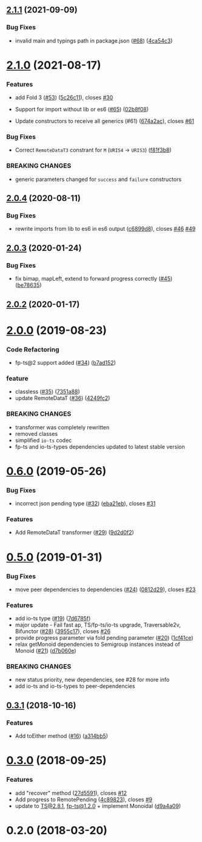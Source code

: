 ## [2.1.1](https://github.com/devexperts/remote-data-ts/compare/v2.0.4...v2.1.1) (2021-09-09)


### Bug Fixes

* invalid main and typings path in package.json ([#68](https://github.com/devexperts/remote-data-ts/issues/68)) ([4ca54c3](https://github.com/devexperts/remote-data-ts/commit/4ca54c3c20bb5f0a795f6aac5b0f1d38afc47b69))

# [2.1.0](https://github.com/devexperts/remote-data-ts/compare/v2.0.4...v2.1.0) (2021-08-17)


### Features

* add Fold 3 ([#53](https://github.com/devexperts/remote-data-ts/issues/53)) ([5c26c11](https://github.com/devexperts/remote-data-ts/commit/5c26c110456e9431db1f34c8440b7ddc58013333)), closes [#30](https://github.com/devexperts/remote-data-ts/issues/30)
* Support for import without lib or es6 ([#65](https://github.com/devexperts/remote-data-ts/issues/65)) ([02b8f08](https://github.com/devexperts/remote-data-ts/commit/02b8f0891b0dcc2fafd42354e8755d51e55f9368))


* Update constructors to receive all generics (#61) ([674a2ac](https://github.com/devexperts/remote-data-ts/commit/674a2ac3f5f09f73aab5d8192fca64acf041aec6)), closes [#61](https://github.com/devexperts/remote-data-ts/issues/61)


### Bug Fixes

* Correct `RemoteDataT3` constrant for `M` (`URIS4` -> `URIS3`) ([f81f3b8](https://github.com/devexperts/remote-data-ts/commit/f81f3b8d819bd0642ba00beebbe19e938e97a3fc))


### BREAKING CHANGES

* generic parameters changed for `success` and `failure` constructors



## [2.0.4](https://github.com/devexperts/remote-data-ts/compare/v2.0.3...v2.0.4) (2020-08-11)


### Bug Fixes

* rewrite imports from lib to es6 in es6 output ([c6899d8](https://github.com/devexperts/remote-data-ts/commit/c6899d8e70ee5f3c617b0bf7756dfb2a7f0dda6e)), closes [#46](https://github.com/devexperts/remote-data-ts/issues/46) [#49](https://github.com/devexperts/remote-data-ts/issues/49)



## [2.0.3](https://github.com/devexperts/remote-data-ts/compare/v2.0.2...v2.0.3) (2020-01-24)


### Bug Fixes

* fix bimap, mapLeft, extend to forward progress correctly ([#45](https://github.com/devexperts/remote-data-ts/issues/45)) ([be78635](https://github.com/devexperts/remote-data-ts/commit/be78635c4cf77a9dd1531b745f17638194b0e15a))



## [2.0.2](https://github.com/devexperts/remote-data-ts/compare/v2.0.0...v2.0.2) (2020-01-17)



# [2.0.0](https://github.com/devexperts/remote-data-ts/compare/v0.6.0...v2.0.0) (2019-08-23)


### Code Refactoring

* fp-ts@2 support added ([#34](https://github.com/devexperts/remote-data-ts/issues/34)) ([b7ad152](https://github.com/devexperts/remote-data-ts/commit/b7ad152d5058129f05c9e5a1d901310250b1dbbe))


### feature

* classless ([#35](https://github.com/devexperts/remote-data-ts/issues/35)) ([7351a88](https://github.com/devexperts/remote-data-ts/commit/7351a880e2cd416449d33e870675e967a2f23916))
* update RemoteDataT ([#36](https://github.com/devexperts/remote-data-ts/issues/36)) ([4249fc2](https://github.com/devexperts/remote-data-ts/commit/4249fc2722a28727132ced10d255d327007b93b0))


### BREAKING CHANGES

* transformer was completely rewritten
* removed classes
* simplified `io-ts` codec
* fp-ts and io-ts-types dependencies updated to latest stable version



# [0.6.0](https://github.com/devexperts/remote-data-ts/compare/v0.5.0...v0.6.0) (2019-05-26)


### Bug Fixes

* incorrect json pending type ([#32](https://github.com/devexperts/remote-data-ts/issues/32)) ([eba21eb](https://github.com/devexperts/remote-data-ts/commit/eba21eb7643741d01ce8776ea56b94b18103dc82)), closes [#31](https://github.com/devexperts/remote-data-ts/issues/31)


### Features

* Add RemoteDataT transformer ([#29](https://github.com/devexperts/remote-data-ts/issues/29)) ([9d2d0f2](https://github.com/devexperts/remote-data-ts/commit/9d2d0f2bec494a033f10f2659eb456c0f781dcdd))



# [0.5.0](https://github.com/devexperts/remote-data-ts/compare/v0.3.1...v0.5.0) (2019-01-31)


### Bug Fixes

* move peer dependencies to dependencies ([#24](https://github.com/devexperts/remote-data-ts/issues/24)) ([0812d29](https://github.com/devexperts/remote-data-ts/commit/0812d29796723f51ef8c1ea6c222b6e2291ab34e)), closes [#23](https://github.com/devexperts/remote-data-ts/issues/23)


### Features

* add io-ts type ([#19](https://github.com/devexperts/remote-data-ts/issues/19)) ([7d6785f](https://github.com/devexperts/remote-data-ts/commit/7d6785f4211ee263dacc73100677ca5c0b1994d2))
* major update - Fail fast ap, TS/fp-ts/io-ts upgrade, Traversable2v, Bifunctor ([#28](https://github.com/devexperts/remote-data-ts/issues/28)) ([3955c17](https://github.com/devexperts/remote-data-ts/commit/3955c175e427dacdb87ec7351ea451b0b7c454ad)), closes [#26](https://github.com/devexperts/remote-data-ts/issues/26)
* provide progress parameter via fold pending parameter ([#20](https://github.com/devexperts/remote-data-ts/issues/20)) ([1cf41ce](https://github.com/devexperts/remote-data-ts/commit/1cf41ceda67507d979068471214d687ffe8b967c))
* relax getMonoid dependencies to Semigroup instances instead of Monoid ([#21](https://github.com/devexperts/remote-data-ts/issues/21)) ([d7b060e](https://github.com/devexperts/remote-data-ts/commit/d7b060e9298af11419991629f5da28d44759f972))


### BREAKING CHANGES

* new status priority, new dependencies, see #28 for more info
* add io-ts and io-ts-types to peer-dependencies



## [0.3.1](https://github.com/devexperts/remote-data-ts/compare/v0.3.0...v0.3.1) (2018-10-16)


### Features

* Add toEither method ([#16](https://github.com/devexperts/remote-data-ts/issues/16)) ([a314bb5](https://github.com/devexperts/remote-data-ts/commit/a314bb53e753307879d069ad1591e819260a871b))



# [0.3.0](https://github.com/devexperts/remote-data-ts/compare/0.2.0...v0.3.0) (2018-09-25)


### Features

* add "recover" method ([27d5591](https://github.com/devexperts/remote-data-ts/commit/27d559131dee5aa316b8c1e91d56db9176b1db05)), closes [#12](https://github.com/devexperts/remote-data-ts/issues/12)
* Add progress to RemotePending ([4c89823](https://github.com/devexperts/remote-data-ts/commit/4c89823a66852ea0bb4924e95603d5c2bad388f8)), closes [#9](https://github.com/devexperts/remote-data-ts/issues/9)
* update to TS@2.8.1, fp-ts@1.2.0 + implement Monoidal ([d9a4a09](https://github.com/devexperts/remote-data-ts/commit/d9a4a09296940dbadd54c3b8c32aeaba31a7686d))



# 0.2.0 (2018-03-20)



